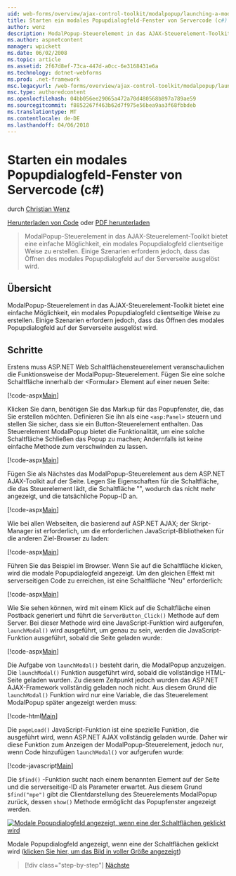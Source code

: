 ```yaml
---
uid: web-forms/overview/ajax-control-toolkit/modalpopup/launching-a-modal-popup-window-from-server-code-cs
title: Starten ein modales Popupdialogfeld-Fenster von Servercode (c#) | Microsoft Docs
author: wenz
description: ModalPopup-Steuerelement in das AJAX-Steuerelement-Toolkit bietet eine einfache Möglichkeit, ein modales Popupdialogfeld clientseitige Weise zu erstellen. Einige Szenarien erfordern jedoch, t...
ms.author: aspnetcontent
manager: wpickett
ms.date: 06/02/2008
ms.topic: article
ms.assetid: 2f67d8ef-73ca-447d-a0cc-6e3168431e6a
ms.technology: dotnet-webforms
ms.prod: .net-framework
msc.legacyurl: /web-forms/overview/ajax-control-toolkit/modalpopup/launching-a-modal-popup-window-from-server-code-cs
msc.type: authoredcontent
ms.openlocfilehash: 04bb056ee29065a472a70d480568b897a789ae59
ms.sourcegitcommit: f8852267f463b62d7f975e56bea9aa3f68fbbdeb
ms.translationtype: MT
ms.contentlocale: de-DE
ms.lasthandoff: 04/06/2018
---
```

<a name="launching-a-modal-popup-window-from-server-code-c"></a>Starten ein modales Popupdialogfeld-Fenster von Servercode (c#)
====================
durch [Christian Wenz](https://github.com/wenz)

[Herunterladen von Code](http://download.microsoft.com/download/2/4/0/24052038-f942-4336-905b-b60ae56f0dd5/ModalPopup1.cs.zip) oder [PDF herunterladen](http://download.microsoft.com/download/b/6/a/b6ae89ee-df69-4c87-9bfb-ad1eb2b23373/modalpopup1CS.pdf)

> ModalPopup-Steuerelement in das AJAX-Steuerelement-Toolkit bietet eine einfache Möglichkeit, ein modales Popupdialogfeld clientseitige Weise zu erstellen. Einige Szenarien erfordern jedoch, dass das Öffnen des modales Popupdialogfeld auf der Serverseite ausgelöst wird.


## <a name="overview"></a>Übersicht

ModalPopup-Steuerelement in das AJAX-Steuerelement-Toolkit bietet eine einfache Möglichkeit, ein modales Popupdialogfeld clientseitige Weise zu erstellen. Einige Szenarien erfordern jedoch, dass das Öffnen des modales Popupdialogfeld auf der Serverseite ausgelöst wird.

## <a name="steps"></a>Schritte

Erstens muss ASP.NET Web Schaltflächensteuerelement veranschaulichen die Funktionsweise der ModalPopup-Steuerelement. Fügen Sie eine solche Schaltfläche innerhalb der &lt;Formular&gt; Element auf einer neuen Seite:

[!code-aspx[Main](launching-a-modal-popup-window-from-server-code-cs/samples/sample1.aspx)]

Klicken Sie dann, benötigen Sie das Markup für das Popupfenster, die, das Sie erstellen möchten. Definieren Sie ihn als eine `<asp:Panel>` steuern und stellen Sie sicher, dass sie ein Button-Steuerelement enthalten. Das Steuerelement ModalPopup bietet die Funktionalität, um eine solche Schaltfläche Schließen das Popup zu machen; Andernfalls ist keine einfache Methode zum verschwinden zu lassen.

[!code-aspx[Main](launching-a-modal-popup-window-from-server-code-cs/samples/sample2.aspx)]

Fügen Sie als Nächstes das ModalPopup-Steuerelement aus dem ASP.NET AJAX-Toolkit auf der Seite. Legen Sie Eigenschaften für die Schaltfläche, die das Steuerelement lädt, die Schaltfläche "", wodurch das nicht mehr angezeigt, und die tatsächliche Popup-ID an.

[!code-aspx[Main](launching-a-modal-popup-window-from-server-code-cs/samples/sample3.aspx)]

Wie bei allen Webseiten, die basierend auf ASP.NET AJAX; der Skript-Manager ist erforderlich, um die erforderlichen JavaScript-Bibliotheken für die anderen Ziel-Browser zu laden:

[!code-aspx[Main](launching-a-modal-popup-window-from-server-code-cs/samples/sample4.aspx)]

Führen Sie das Beispiel im Browser. Wenn Sie auf die Schaltfläche klicken, wird die modale Popupdialogfeld angezeigt. Um den gleichen Effekt mit serverseitigen Code zu erreichen, ist eine Schaltfläche "Neu" erforderlich:

[!code-aspx[Main](launching-a-modal-popup-window-from-server-code-cs/samples/sample5.aspx)]

Wie Sie sehen können, wird mit einem Klick auf die Schaltfläche einen Postback generiert und führt die `ServerButton_Click()` Methode auf dem Server. Bei dieser Methode wird eine JavaScript-Funktion wird aufgerufen, `launchModal()` wird ausgeführt, um genau zu sein, werden die JavaScript-Funktion ausgeführt, sobald die Seite geladen wurde:

[!code-aspx[Main](launching-a-modal-popup-window-from-server-code-cs/samples/sample6.aspx)]

Die Aufgabe von `launchModal()` besteht darin, die ModalPopup anzuzeigen. Die `launchModal()` Funktion ausgeführt wird, sobald die vollständige HTML-Seite geladen wurden. Zu diesem Zeitpunkt jedoch wurden das ASP.NET AJAX-Framework vollständig geladen noch nicht. Aus diesem Grund die `launchModal()` Funktion wird nur eine Variable, die das Steuerelement ModalPopup später angezeigt werden muss:

[!code-html[Main](launching-a-modal-popup-window-from-server-code-cs/samples/sample7.html)]

Die `pageLoad()` JavaScript-Funktion ist eine spezielle Funktion, die ausgeführt wird, wenn ASP.NET AJAX vollständig geladen wurde. Daher wir diese Funktion zum Anzeigen der ModalPopup-Steuerelement, jedoch nur, wenn Code hinzufügen `launchModal()` vor aufgerufen wurde:

[!code-javascript[Main](launching-a-modal-popup-window-from-server-code-cs/samples/sample8.js)]

Die `$find()` -Funktion sucht nach einem benannten Element auf der Seite und die serverseitige-ID als Parameter erwartet. Aus diesem Grund `$find("mpe")` gibt die Clientdarstellung des Steuerelements ModalPopup zurück, dessen `show()` Methode ermöglicht das Popupfenster angezeigt werden.


[![Modale Popupdialogfeld angezeigt, wenn eine der Schaltflächen geklickt wird](launching-a-modal-popup-window-from-server-code-cs/_static/image2.png)](launching-a-modal-popup-window-from-server-code-cs/_static/image1.png)

Modale Popupdialogfeld angezeigt, wenn eine der Schaltflächen geklickt wird ([klicken Sie hier, um das Bild in voller Größe angezeigt](launching-a-modal-popup-window-from-server-code-cs/_static/image3.png))

> [!div class="step-by-step"]
> [Nächste](using-modalpopup-with-a-repeater-control-cs.md)

